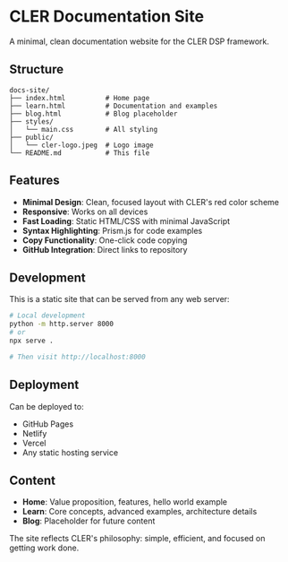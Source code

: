 # CLER Documentation Site

A minimal, clean documentation website for the CLER DSP framework.

## Structure

```
docs-site/
├── index.html          # Home page
├── learn.html          # Documentation and examples
├── blog.html           # Blog placeholder
├── styles/
│   └── main.css        # All styling
├── public/
│   └── cler-logo.jpeg  # Logo image
└── README.md           # This file
```

## Features

- **Minimal Design**: Clean, focused layout with CLER's red color scheme
- **Responsive**: Works on all devices
- **Fast Loading**: Static HTML/CSS with minimal JavaScript
- **Syntax Highlighting**: Prism.js for code examples
- **Copy Functionality**: One-click code copying
- **GitHub Integration**: Direct links to repository

## Development

This is a static site that can be served from any web server:

```bash
# Local development
python -m http.server 8000
# or
npx serve .

# Then visit http://localhost:8000
```

## Deployment

Can be deployed to:
- GitHub Pages
- Netlify
- Vercel
- Any static hosting service

## Content

- **Home**: Value proposition, features, hello world example
- **Learn**: Core concepts, advanced examples, architecture details
- **Blog**: Placeholder for future content

The site reflects CLER's philosophy: simple, efficient, and focused on getting work done.
